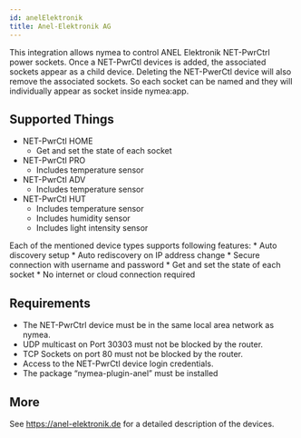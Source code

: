 ```yaml
---
id: anelElektronik
title: Anel-Elektronik AG
---
```


This integration allows nymea to control ANEL Elektronik NET-PwrCtrl power sockets.
Once a NET-PwrCtl devices is added, the associated sockets appear as a child device. Deleting the NET-PwerCtl device
will also remove the associated sockets. So each socket can be named and they will individually appear as socket inside nymea:app.

## Supported Things

* NET-PwrCtl HOME   
    * Get and set the state of each socket
* NET-PwrCtl PRO
    * Includes temperature sensor
* NET-PwrCtl ADV
    * Includes temperature sensor
* NET-PwrCtl HUT
    * Includes temperature sensor
    * Includes humidity sensor
    * Includes light intensity sensor

Each of the mentioned device types supports following features:
    * Auto discovery setup
    * Auto rediscovery on IP address change
    * Secure connection with username and password
    * Get and set the state of each socket
    * No internet or cloud connection required

## Requirements

* The NET-PwrCtrl device must be in the same local area network as nymea.
* UDP multicast on Port 30303 must not be blocked by the router.
* TCP Sockets on port 80 must not be blocked by the router.
* Access to the NET-PwrCtl device login credentials.
* The package “nymea-plugin-anel” must be installed

## More

See https://anel-elektronik.de for a detailed description of the devices.
